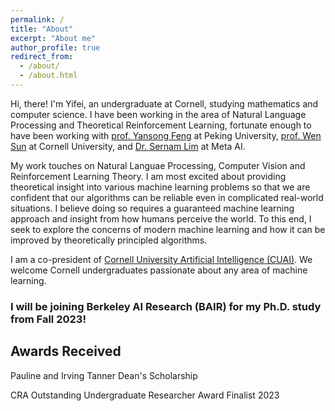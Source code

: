 ```yaml
---
permalink: /
title: "About"
excerpt: "About me"
author_profile: true
redirect_from: 
  - /about/
  - /about.html
---
```


Hi, there! I'm Yifei, an undergraduate at Cornell, studying mathematics and computer science. I have been working in the area of Natural Language Processing and Theoretical Reinforcement Learning, fortunate enough to have been working with [prof. Yansong Feng](https://sites.google.com/site/ysfeng/home) at Peking University, [prof. Wen Sun](https://wensun.github.io/) at Cornell University, and [Dr. Sernam Lim](https://sites.google.com/site/sernam) at Meta AI. 

My work touches on Natural Languae Processing, Computer Vision and Reinforcement Learning Theory. I am most excited about providing theoretical insight into various machine learning problems so that we are confident that our algorithms can be reliable even in complicated real-world situations. I believe doing so requires a guaranteed machine learning approach and insight from how humans perceive the world. To this end, I seek to explore the concerns of modern machine learning and how it can be improved by theoretically principled algorithms.

I am a co-president of [Cornell University Artificial Intelligence (CUAI)](https://cuai.github.io/). We welcome Cornell undergraduates passionate about any area of machine learning.

### I will be joining Berkeley AI Research (BAIR) for my Ph.D. study from Fall 2023!

## Awards Received
Pauline and Irving Tanner Dean's Scholarship

CRA Outstanding Undergraduate Researcher Award Finalist 2023
